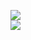 [![](https://img.shields.io/badge/Made%20With-Github%20Spray-lightgrey.svg?style=for-the-badge&logo=github)](https://github.com/Annihil/github-spray#12372)  
[![](https://i.imgur.com/2DrTn0Z.gif)](https://github.com/Annihil/github-spray)